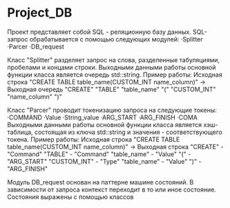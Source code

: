 # Project_DB
Проект представляет собой SQL - реляционную базу данных.
SQL-запрос обрабатывается с помощью следующих модулей:
·Splitter
·Parcer
·DB_request

Класс "Splitter" разделяет запрос на слова, разделенные табуляциями, пробелами и концами строки. Выходными данными работы основной функции класса является очередь std::string.
Пример работы: 
Исходная строка
"CREATE TABLE table_name(CUSTOM_INT name_column)" ->
Выходная очередь
"CREATE" "TABLE" "table_name" "(" "CUSTOM_INT" "name_column" ")"

Класс "Parcer" проводит токенизацию запроса на следующие токены:
·COMMAND
·Value
·String_value
·ARG_START
·ARG_FINISH
·COMA
Выходными данными работы основной функции класса является хэш-таблица, состоящая из ключа std::string и значения - соответствующего токена.
Пример работы:
Исходная строка
"CREATE TABLE table_name(CUSTOM_INT name_column)" ->
Выходная строка
"CREATE" - "Command"
"TABLE" - "Command"
"table_name" - "Value"
"(" - "ARG_START"
"CUSTOM_INT" - "Type"
"table_name" - "Value"
")" - "ARG_FINISH"
 
Модуль DB_request основан на паттерне машине состояний. В зависимости от запроса контекст переходит в то или иное состояние. Состояния выражены с помощью классов 